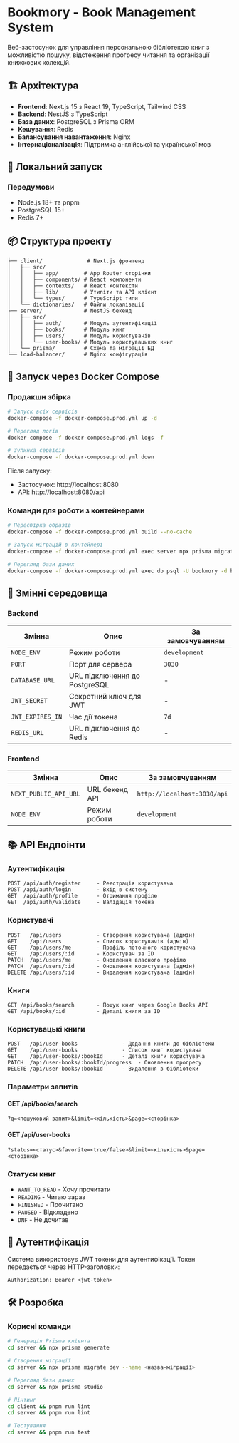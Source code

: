 # Bookmory - Book Management System

Веб-застосунок для управління персональною бібліотекою книг з можливістю пошуку, відстеження прогресу читання та організації книжкових колекцій.

## 🏗️ Архітектура

- **Frontend**: Next.js 15 з React 19, TypeScript, Tailwind CSS
- **Backend**: NestJS з TypeScript
- **База даних**: PostgreSQL з Prisma ORM
- **Кешування**: Redis
- **Балансування навантаження**: Nginx
- **Інтернаціоналізація**: Підтримка англійської та української мов

## 🚀 Локальний запуск

### Передумови

- Node.js 18+ та pnpm
- PostgreSQL 15+
- Redis 7+

## 📦 Структура проекту

```
├── client/              # Next.js фронтенд
│   ├── src/
│   │   ├── app/        # App Router сторінки
│   │   ├── components/ # React компоненти
│   │   ├── contexts/   # React контексти
│   │   ├── lib/        # Утиліти та API клієнт
│   │   └── types/      # TypeScript типи
│   └── dictionaries/   # Файли локалізації
├── server/             # NestJS бекенд
│   ├── src/
│   │   ├── auth/       # Модуль аутентифікації
│   │   ├── books/      # Модуль книг
│   │   ├── users/      # Модуль користувачів
│   │   └── user-books/ # Модуль користувацьких книг
│   └── prisma/         # Схема та міграції БД
└── load-balancer/      # Nginx конфігурація
```

## 🐳 Запуск через Docker Compose

### Продакшн збірка

```bash
# Запуск всіх сервісів
docker-compose -f docker-compose.prod.yml up -d

# Перегляд логів
docker-compose -f docker-compose.prod.yml logs -f

# Зупинка сервісів
docker-compose -f docker-compose.prod.yml down
```

Після запуску:

- Застосунок: http://localhost:8080
- API: http://localhost:8080/api

### Команди для роботи з контейнерами

```bash
# Пересбірка образів
docker-compose -f docker-compose.prod.yml build --no-cache

# Запуск міграцій в контейнері
docker-compose -f docker-compose.prod.yml exec server npx prisma migrate deploy

# Перегляд бази даних
docker-compose -f docker-compose.prod.yml exec db psql -U bookmory -d bookmory_db
```

## 🔧 Змінні середовища

### Backend

| Змінна           | Опис                          | За замовчуванням |
| ---------------- | ----------------------------- | ---------------- |
| `NODE_ENV`       | Режим роботи                  | `development`    |
| `PORT`           | Порт для сервера              | `3030`           |
| `DATABASE_URL`   | URL підключення до PostgreSQL | -                |
| `JWT_SECRET`     | Секретний ключ для JWT        | -                |
| `JWT_EXPIRES_IN` | Час дії токена                | `7d`             |
| `REDIS_URL`      | URL підключення до Redis      | -                |

### Frontend

| Змінна                | Опис           | За замовчуванням            |
| --------------------- | -------------- | --------------------------- |
| `NEXT_PUBLIC_API_URL` | URL бекенд API | `http://localhost:3030/api` |
| `NODE_ENV`            | Режим роботи   | `development`               |

## 📚 API Ендпоінти

### Аутентифікація

```
POST /api/auth/register     - Реєстрація користувача
POST /api/auth/login        - Вхід в систему
GET  /api/auth/profile      - Отримання профілю
GET  /api/auth/validate     - Валідація токена
```

### Користувачі

```
POST   /api/users           - Створення користувача (адмін)
GET    /api/users           - Список користувачів (адмін)
GET    /api/users/me        - Профіль поточного користувача
GET    /api/users/:id       - Користувач за ID
PATCH  /api/users/me        - Оновлення власного профілю
PATCH  /api/users/:id       - Оновлення користувача (адмін)
DELETE /api/users/:id       - Видалення користувача (адмін)
```

### Книги

```
GET /api/books/search       - Пошук книг через Google Books API
GET /api/books/:id          - Деталі книги за ID
```

### Користувацькі книги

```
POST   /api/user-books              - Додання книги до бібліотеки
GET    /api/user-books              - Список книг користувача
GET    /api/user-books/:bookId      - Деталі книги користувача
PATCH  /api/user-books/:bookId/progress  - Оновлення прогресу
DELETE /api/user-books/:bookId      - Видалення з бібліотеки
```

### Параметри запитів

#### GET /api/books/search

```
?q=<пошуковий запит>&limit=<кількість>&page=<сторінка>
```

#### GET /api/user-books

```
?status=<статус>&favorite=<true/false>&limit=<кількість>&page=<сторінка>
```

### Статуси книг

- `WANT_TO_READ` - Хочу прочитати
- `READING` - Читаю зараз
- `FINISHED` - Прочитано
- `PAUSED` - Відкладено
- `DNF` - Не дочитав

## 🔐 Аутентифікація

Система використовує JWT токени для аутентифікації. Токен передається через HTTP-заголовки:

```
Authorization: Bearer <jwt-token>
```

## 🛠️ Розробка

### Корисні команди

```bash
# Генерація Prisma клієнта
cd server && npx prisma generate

# Створення міграції
cd server && npx prisma migrate dev --name <назва-міграції>

# Перегляд бази даних
cd server && npx prisma studio

# Лінтинг
cd client && pnpm run lint
cd server && pnpm run lint

# Тестування
cd server && pnpm run test
```
